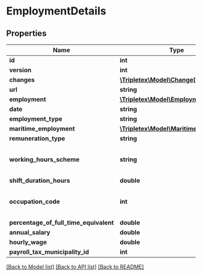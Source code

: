 # EmploymentDetails

## Properties
Name | Type | Description | Notes
------------ | ------------- | ------------- | -------------
**id** | **int** |  | [optional] 
**version** | **int** |  | [optional] 
**changes** | [**\Tripletex\Model\Change[]**](Change.md) |  | [optional] 
**url** | **string** |  | [optional] 
**employment** | [**\Tripletex\Model\Employment**](Employment.md) |  | [optional] 
**date** | **string** |  | [optional] 
**employment_type** | **string** | Define the employment type. | [optional] 
**maritime_employment** | [**\Tripletex\Model\MaritimeEmployment**](MaritimeEmployment.md) |  | [optional] 
**remuneration_type** | **string** | Define the remuneration type. | [optional] 
**working_hours_scheme** | **string** | Define the working hours scheme type. If you enter a value for SHIFT WORK, you must also enter value for shiftDurationHours | [optional] 
**shift_duration_hours** | **double** |  | [optional] 
**occupation_code** | **int** | To find the right value to enter in this field, you could go to GET /employee/employment/occupationCode to get a list of valid ID&#39;s. | [optional] 
**percentage_of_full_time_equivalent** | **double** |  | 
**annual_salary** | **double** |  | [optional] 
**hourly_wage** | **double** |  | [optional] 
**payroll_tax_municipality_id** | **int** |  | [optional] 

[[Back to Model list]](../README.md#documentation-for-models) [[Back to API list]](../README.md#documentation-for-api-endpoints) [[Back to README]](../README.md)


